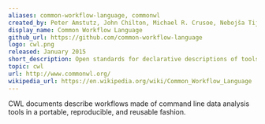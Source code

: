```yaml
---
aliases: common-workflow-language, commonwl
created_by: Peter Amstutz, John Chilton, Michael R. Crusoe, Nebojša Tijanić, and the CWL Community
display_name: Common Workflow Language
github_url: https://github.com/common-workflow-language
logo: cwl.png
released: January 2015
short_description: Open standards for declarative descriptions of tools and workflows
topic: cwl
url: http://www.commonwl.org/
wikipedia_url: https://en.wikipedia.org/wiki/Common_Workflow_Language
---
```

CWL documents describe workflows made of command line data analysis tools in a portable, reproducible, and reusable fashion.

